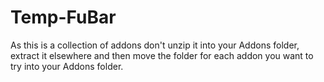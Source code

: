 # Temp-FuBar
As this is a collection of addons don't unzip it into your Addons folder, extract it elsewhere and then move the folder for each addon you want to try into your Addons folder.
